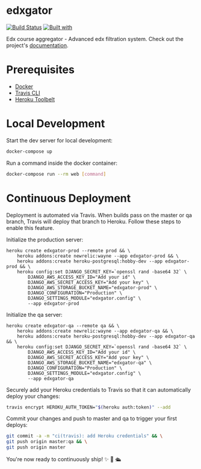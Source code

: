 # edxgator

[![Build Status](https://travis-ci.org/zee93/edxgator.svg?branch=master)](https://travis-ci.org/zee93/edxgator)
[![Built with](https://img.shields.io/badge/Built_with-Cookiecutter_Django_Rest-F7B633.svg)](https://github.com/agconti/cookiecutter-django-rest)

Edx course aggregator - Advanced edx filtration system. Check out the project's [documentation](http://zee93.github.io/edxgator/).

# Prerequisites

- [Docker](https://docs.docker.com/docker-for-mac/install/)  
- [Travis CLI](http://blog.travis-ci.com/2013-01-14-new-client/)
- [Heroku Toolbelt](https://toolbelt.heroku.com/)

# Local Development

Start the dev server for local development:
```bash
docker-compose up
```

Run a command inside the docker container:

```bash
docker-compose run --rm web [command]
```

# Continuous Deployment

Deployment is automated via Travis. When builds pass on the master or qa branch, Travis will deploy that branch to Heroku. Follow these steps to enable this feature.

Initialize the production server:

```
heroku create edxgator-prod --remote prod && \
    heroku addons:create newrelic:wayne --app edxgator-prod && \
    heroku addons:create heroku-postgresql:hobby-dev --app edxgator-prod && \
    heroku config:set DJANGO_SECRET_KEY=`openssl rand -base64 32` \
        DJANGO_AWS_ACCESS_KEY_ID="Add your id" \
        DJANGO_AWS_SECRET_ACCESS_KEY="Add your key" \
        DJANGO_AWS_STORAGE_BUCKET_NAME="edxgator-prod" \
        DJANGO_CONFIGURATION="Production" \
        DJANGO_SETTINGS_MODULE="edxgator.config" \
        --app edxgator-prod
```

Initialize the qa server:

```
heroku create edxgator-qa --remote qa && \
    heroku addons:create newrelic:wayne --app edxgator-qa && \
    heroku addons:create heroku-postgresql:hobby-dev --app edxgator-qa && \
    heroku config:set DJANGO_SECRET_KEY=`openssl rand -base64 32` \
        DJANGO_AWS_ACCESS_KEY_ID="Add your id" \
        DJANGO_AWS_SECRET_ACCESS_KEY="Add your key" \
        DJANGO_AWS_STORAGE_BUCKET_NAME="edxgator-qa" \
        DJANGO_CONFIGURATION="Production" \
        DJANGO_SETTINGS_MODULE="edxgator.config" \
        --app edxgator-qa
```

Securely add your Heroku credentials to Travis so that it can automatically deploy your changes:

```bash
travis encrypt HEROKU_AUTH_TOKEN="$(heroku auth:token)" --add
```

Commit your changes and push to master and qa to trigger your first deploys:

```bash
git commit -a -m "ci(travis): add Heroku credentials" && \
git push origin master:qa && \
git push origin master
```

You're now ready to continuously ship! ✨ 💅 🛳

